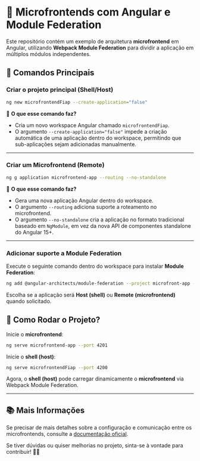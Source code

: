 # 🚀 Microfrontends com Angular e Module Federation  

Este repositório contém um exemplo de arquitetura **microfrontend** em Angular, utilizando **Webpack Module Federation** para dividir a aplicação em múltiplos módulos independentes.  

## 📌 **Comandos Principais**  

### **Criar o projeto principal (Shell/Host)**  
```sh
ng new microfrontendFiap --create-application="false"
```
🔹 **O que esse comando faz?**  
- Cria um novo workspace Angular chamado `microfrontendFiap`.  
- O argumento `--create-application="false"` impede a criação automática de uma aplicação dentro do workspace, permitindo que sub-aplicações sejam adicionadas manualmente.  

---

### **Criar um Microfrontend (Remote)**  
```sh
ng g application microfrontend-app --routing --no-standalone
```
🔹 **O que esse comando faz?**  
- Gera uma nova aplicação Angular dentro do workspace.  
- O argumento `--routing` adiciona suporte a roteamento no microfrontend.  
- O argumento `--no-standalone` cria a aplicação no formato tradicional baseado em `NgModule`, em vez da nova API de componentes standalone do Angular 15+.  

---

### **Adicionar suporte a Module Federation**  
Execute o seguinte comando dentro do workspace para instalar **Module Federation**:  
```sh
ng add @angular-architects/module-federation --project microfront-app --port 4300
```
Escolha se a aplicação será **Host (shell)** ou **Remote (microfrontend)** quando solicitado.  

## 🚀 **Como Rodar o Projeto?**  

Inicie o **microfrontend**:  
```sh
ng serve microfrontend-app --port 4201
```

Inicie o **shell (host)**:  
```sh
ng serve microfrontendFiap --port 4200
```

Agora, o **shell (host)** pode carregar dinamicamente o **microfrontend** via Webpack Module Federation.  

---

## 📚 **Mais Informações**  
Se precisar de mais detalhes sobre a configuração e comunicação entre os microfrontends, consulte a [documentação oficial](https://angular.io/).  

Se tiver dúvidas ou quiser melhorias no projeto, sinta-se à vontade para contribuir! 🚀💡  

